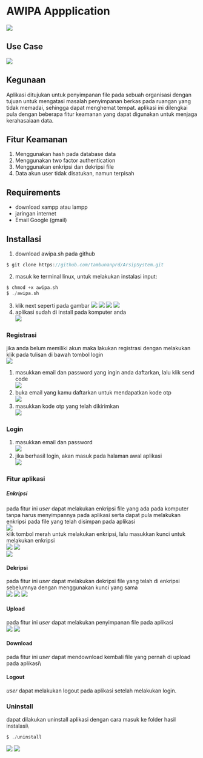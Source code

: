 # AWIPA Appplication

![](dokumentasi/1.png)

## Use Case
![](dokumentasi/desktop.png)

## Kegunaan
Aplikasi ditujukan untuk penyimpanan file pada sebuah organisasi dengan tujuan untuk mengatasi masalah penyimpanan berkas pada ruangan yang tidak memadai, sehingga dapat menghemat tempat. aplikasi ini dilengkai pula dengan beberapa fitur keamanan yang dapat digunakan untuk menjaga kerahasaiaan data.

## Fitur Keamanan
1. Menggunakan hash pada database data
2. Menggunakan two factor authentication
3. Menggunakan enkripsi dan dekripsi file
4. Data akun user tidak disatukan, namun terpisah

## Requirements
- download xampp atau lampp
- jaringan internet
- Email Google (gmail)

## Installasi
1. download awipa.sh pada github
```c
$ git clone https://github.com/tambunanprd/ArsipSystem.git
```
2. masuk ke terminal linux, untuk melakukan instalasi input:
```c
$ chmod +x awipa.sh
$ ./awipa.sh
```
3. klik next seperti pada gambar
![](dokumentasi/install/1.jpg)
![](dokumentasi/install/2.jpg)
![](dokumentasi/install/4.jpg)
![](dokumentasi/install/3.jpg)
4. aplikasi sudah di install pada komputer anda\
![](dokumentasi/aplikasi/1.jpg)



### Registrasi
jika anda belum memiliki akun maka lakukan registrasi dengan melakukan klik pada tulisan di bawah tombol login\
![](dokumentasi/registrasi/1.jpg)
1. masukkan email dan password yang ingin anda daftarkan, lalu klik send code\
![](dokumentasi/registrasi/2.jpg)
2. buka email yang kamu daftarkan untuk mendapatkan kode otp\
![](dokumentasi/registrasi/3.jpg)
3. masukkan kode otp yang telah dikirimkan\
![](dokumentasi/registrasi/4.jpg)

### Login
1. masukkan email dan password\
![](dokumentasi/aplikasi/2.jpg)
2. jika berhasil login, akan masuk pada halaman awal aplikasi\
![](dokumentasi/aplikasi/3.jpg)

### Fitur aplikasi
##### Enkripsi
pada fitur ini *user* dapat melakukan enkripsi file yang ada pada komputer tanpa harus menyimpannya pada aplikasi serta dapat pula melakukan enkripsi pada file yang telah disimpan pada aplikasi\
![](dokumentasi/fitur/1.jpg)\
klik tombol merah untuk melakukan enkripsi, lalu masukkan kunci untuk melakukan enkripsi\
![](dokumentasi/fitur/2.jpg)
![](dokumentasi/fitur/3.jpg)\
![](dokumentasi/fitur/4.jpg)

#### Dekripsi
pada fitur ini *user* dapat melakukan dekripsi file yang telah di enkripsi sebelumnya dengan menggunakan kunci yang sama\
![](dokumentasi/fitur/5.jpg)
![](dokumentasi/fitur/6.jpg)
![](dokumentasi/fitur/7.jpg)

#### Upload
pada fitur ini *user* dapat melakukan penyimpanan file pada aplikasi\
![](dokumentasi/fitur/8.jpg)
![](dokumentasi/fitur/9.jpg)

#### Download
pada fitur ini *user* dapat mendownload kembali file yang pernah di upload pada aplikasi\

#### Logout
*user* dapat melakukan logout pada aplikasi setelah melakukan login.

### Uninstall
dapat dilakukan uninstall aplikasi dengan cara masuk ke folder hasil instalasi\
```c
$ ./uninstall
```
![](dokumentasi/uninstall/1.jpg)
![](dokumentasi/uninstall/2.jpg)
